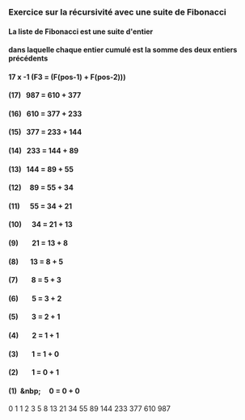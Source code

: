 ### Exercice sur la récursivité avec une suite de Fibonacci

#### La liste de Fibonacci est une suite d'entier
#### dans laquelle chaque entier cumulé est la somme des deux entiers précédents

#### 17 x -1 (F3  = (F(pos-1) + F(pos-2)))

#### (17) &nbsp;&nbsp;987  = 610 + 377
#### (16) &nbsp;&nbsp;610  = 377 + 233
#### (15) &nbsp;&nbsp;377  = 233 + 144
#### (14) &nbsp;&nbsp;233  = 144 + 89
#### (13) &nbsp;&nbsp;144  = 89 + 55
#### (12) &nbsp;&nbsp;&nbsp;&nbsp;89   = 55 + 34
#### (11) &nbsp;&nbsp;&nbsp;&nbsp;&nbsp;55   = 34 + 21
#### (10) &nbsp;&nbsp;&nbsp;&nbsp;&nbsp;34   = 21 + 13
#### (9)  &nbsp;&nbsp;&nbsp;&nbsp;&nbsp;&nbsp;&nbsp;21   = 13 + 8
#### (8)  &nbsp;&nbsp;&nbsp;&nbsp;&nbsp;&nbsp;13   = 8 + 5
#### (7)  &nbsp;&nbsp;&nbsp;&nbsp;&nbsp;&nbsp;&nbsp;8   = 5 + 3
#### (6)  &nbsp;&nbsp;&nbsp;&nbsp;&nbsp;&nbsp;&nbsp;5   = 3 + 2
#### (5)  &nbsp;&nbsp;&nbsp;&nbsp;&nbsp;&nbsp;&nbsp;3   = 2 + 1
#### (4)  &nbsp;&nbsp;&nbsp;&nbsp;&nbsp;&nbsp;&nbsp;2   = 1 + 1
#### (3)  &nbsp;&nbsp;&nbsp;&nbsp;&nbsp;&nbsp;&nbsp;1   = 1 + 0
#### (2)  &nbsp;&nbsp;&nbsp;&nbsp;&nbsp;&nbsp;&nbsp;1   = 0 + 1
#### (1)  &nbsp;&nbp;&nbsp;&nbsp;&nbsp;&nbsp;&nbsp;0   = 0 + 0

0  1  1  2  3  5  8  13  21  34  55  89  144  233  377  610  987
